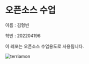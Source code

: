 # 오픈소스 수업

이름 : 김형빈

학번 : 202204196


이 레포는 오픈소스 수업용도로 사용됩니다.

![terriamon](https://github.com/minipooh5/12week_minipooh5/assets/170639343/f2289c95-d244-4b5b-b200-a9feb2bc6b4e)
